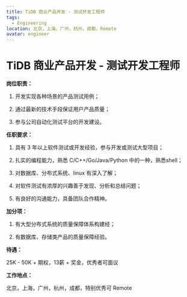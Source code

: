 ```yaml
---
title: TiDB 商业产品开发 - 测试开发工程师
tags:
  - Engineering
location: 北京，上海，广州，杭州，成都，Remote
avatar: engineer
---
```


# TiDB 商业产品开发 - 测试开发工程师

**岗位职责：**

1. 开发实现各种场景的产品测试用例；

2. 通过最新的技术手段保证用户产品质量；

3. 参与公司自动化测试平台的开发建设。



**任职要求：**

1. 具有 3 年以上软件测试或开发经验，参与开发或测试大型项目；

2. 扎实的编程能力，熟悉 C/C++/Go/Java/Python 中的一种，熟悉shell；

3. 对数据库、分布式系统、linux 有深入了解；

4. 对软件测试有浓厚的兴趣善于发现、分析和总结问题；

5. 有良好的沟通能力，具备团队合作精神。

**加分项：**

1. 有大型分布式系统的质量保障体系构建经；

2. 有数据库、存储类产品的质量保障经验。


**待遇：**

25K - 50K + 期权，13薪 + 奖金，优秀者可面议

**工作地点：**

北京，上海，广州，杭州，成都，特别优秀可 Remote

